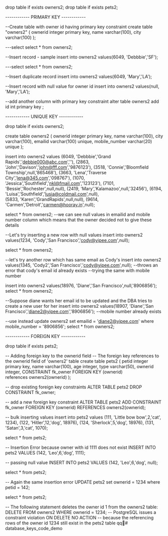 drop table if exists owners2;
drop table if exists pets2;
    


------------ PRIMARY KEY ------------

--Create table with owner id having primary key constraint
create table "owners2" (
    ownerid integer primary key,
    name varchar(100),
    city varchar(100)
);
    
---select
select * from owners2;

--Insert record - sample
insert into owners2 values(6049, 'Debbbie','SF');

---select
select * from owners2;

--Insert duplicate record 
insert into owners2 values(6049, 'Mary','LA');

--Insert record with null value for owner id
insert into owners2 values(null, 'Mary','LA');

--add another column with primary key constraint
alter table owners2 
add id int primary key ;


------------ UNIQUE KEY ------------

drop table if exists owners2;

create table owners2 (
    ownerid integer primary key,
    name varchar(100),
    city varchar(100),
    emailid varchar(100) unique,
    mobile_number varchar(20) unique
);

insert into owners2 values     (6049, 'Debbbie','Grand Rapids','debbie000@abc.com',''),
                        (2863, 'John','Davison','john@fff.com','9876123'),
                        (3518, 'Connie','Bloomfield Township',null,'865468'),
                        (3663, 'Lena','Traverse City','lena@345.com','098767'),
                        (1070, 'Jessica','Southfield','nkl@fmail.com','123123'),
                        (7101, 'Bessie','Rochester',null,null),
                        (2419, 'Mary','Kalamazoo',null,'32456'),
                        (6194, 'Luisa','Southfield','lusia@coldmail.com',null),    
                        (5833, 'Karen','GrandRapids',null,null),
                        (9614, 'Carmen','Detroit','carmen@hooray.in',null);
                        
select * from owners2;
--we can see null values in emailid and mobile number column which means that the owner decided not to give these details

--Let's try inserting a new row with null values
insert into owners2 values(1234, 'Cody','San Francisco','cody@yipee.com',null);

select * from owners2;

--let's try another row which has same email as Cody's
insert into owners2 values(1345, 'Cody2','San Francisco','cody@yipee.com',null);
--throws an error that cody's email id already exists
--trying the same with mobile number

insert into owners2 values(18976, 'Diane','San Francisco',null,'8906856');
select * from owners2;

--Suppose diane wants her email id to be updated and the DBA tries to create a new user for her
insert into owners2 values(18907, 'Diane','San Francisco','diane2@yipee.com','8906856');
--mobile number already exists

--use instead
update owners2 
set emailid = 'diane2@yipee.com'
where mobile_number = '8906856';
select * from owners2;



------------ FOREIGN KEY ------------

drop table if exists pets2;

-- Adding foreign key to the ownerid field
-- The foreign key references to the ownerid field of 'owners2' table
create table pets2 (
    petid integer primary key,
    name varchar(100),
    age integer,
    type varchar(50),
    ownerid integer,
    CONSTRAINT fk_owner
            FOREIGN KEY (ownerid)     
                references owners2(ownerid)
);

-- drop existing foreign key constraints
ALTER TABLE pets2
DROP CONSTRAINT fk_owner;

-- add a new foreign key constraint
ALTER TABLE pets2
ADD CONSTRAINT fk_owner
FOREIGN KEY (ownerid)
REFERENCES owners2(ownerid);

-- bulk inserting values
insert into pets2 values     (111, 'Little bow bow',2,'cat', 1234),
                        (122, 'Hitler',12,'dog', 18976),
                        (124, 'Sherlock',5,'dog', 18976),
                        (131, 'Satan',3,'cat', 1070);

select * from pets2;

-- Insertion Error because owner with id 1111 does not exist
INSERT INTO pets2
VALUES (142, 'Leo',6,'dog', 1111);

-- passing null value
INSERT INTO pets2
VALUES (142, 'Leo',6,'dog', null);

select * from pets2;

-- Again the same insertion error
UPDATE pets2
set ownerid = 1234
where petid = 142;

select * from pets2;

-- The following statement deletes the owner id 1 from the owners2 table:
DELETE FROM owners2
WHERE ownerid = 1234;
-- PostgreSQL issues a constraint violation  ON DELETE NO ACTION
-- because the referencing rows of the owner id 1234 still exist in the pets2 table
qq# database_keys_code_demo
